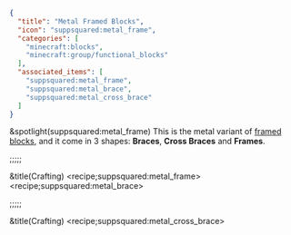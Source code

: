 ```json
{
  "title": "Metal Framed Blocks",
  "icon": "suppsquared:metal_frame",
  "categories": [
    "minecraft:blocks",
    "minecraft:group/functional_blocks"
  ],
  "associated_items": [
    "suppsquared:metal_frame",
    "suppsquared:metal_brace",
    "suppsquared:metal_cross_brace"
  ]
}
```

&spotlight(suppsquared:metal_frame)
This is the metal variant of [framed blocks](^supplementaries:timber_frame), and it come in 3 shapes: **Braces**, **Cross Braces** and **Frames**.

;;;;;

&title(Crafting)
<recipe;suppsquared:metal_frame>
<recipe;suppsquared:metal_brace>

;;;;;

&title(Crafting)
<recipe;suppsquared:metal_cross_brace>
